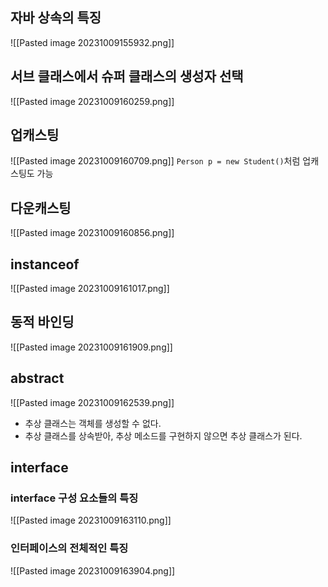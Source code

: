 ## 자바 상속의 특징
![[Pasted image 20231009155932.png]]
## 서브 클래스에서 슈퍼 클래스의 생성자 선택
![[Pasted image 20231009160259.png]]
## 업캐스팅
![[Pasted image 20231009160709.png]]
`Person p = new Student()`처럼 업캐스팅도 가능
## 다운캐스팅
![[Pasted image 20231009160856.png]]
## instanceof
![[Pasted image 20231009161017.png]]

## 동적 바인딩
![[Pasted image 20231009161909.png]]
## abstract
![[Pasted image 20231009162539.png]]
- 추상 클래스는 객체를 생성할 수 없다.
- 추상 클래스를 상속받아, 추상 메소드를 구현하지 않으면 추상 클래스가 된다.
## interface
### interface 구성 요소들의 특징
![[Pasted image 20231009163110.png]]
### 인터페이스의 전체적인 특징
![[Pasted image 20231009163904.png]]



